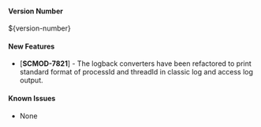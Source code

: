 #### Version Number
${version-number}

#### New Features
 - [**SCMOD-7821**] - The logback converters have been refactored to print standard format of processId and threadId in classic log and access log output. 

#### Known Issues
 - None
